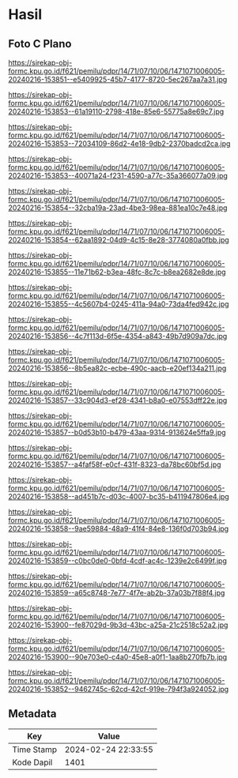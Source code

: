# Hasil

## Foto C Plano

https://sirekap-obj-formc.kpu.go.id/f621/pemilu/pdpr/14/71/07/10/06/1471071006005-20240216-153851--e5409925-45b7-4177-8720-5ec267aa7a31.jpg

https://sirekap-obj-formc.kpu.go.id/f621/pemilu/pdpr/14/71/07/10/06/1471071006005-20240216-153853--61a19110-2798-418e-85e6-55775a8e69c7.jpg

https://sirekap-obj-formc.kpu.go.id/f621/pemilu/pdpr/14/71/07/10/06/1471071006005-20240216-153853--72034109-86d2-4e18-9db2-2370badcd2ca.jpg

https://sirekap-obj-formc.kpu.go.id/f621/pemilu/pdpr/14/71/07/10/06/1471071006005-20240216-153853--40071a24-f231-4590-a77c-35a366077a09.jpg

https://sirekap-obj-formc.kpu.go.id/f621/pemilu/pdpr/14/71/07/10/06/1471071006005-20240216-153854--32cba19a-23ad-4be3-98ea-881ea10c7e48.jpg

https://sirekap-obj-formc.kpu.go.id/f621/pemilu/pdpr/14/71/07/10/06/1471071006005-20240216-153854--62aa1892-04d9-4c15-8e28-3774080a0fbb.jpg

https://sirekap-obj-formc.kpu.go.id/f621/pemilu/pdpr/14/71/07/10/06/1471071006005-20240216-153855--11e71b62-b3ea-48fc-8c7c-b8ea2682e8de.jpg

https://sirekap-obj-formc.kpu.go.id/f621/pemilu/pdpr/14/71/07/10/06/1471071006005-20240216-153855--4c5607b4-0245-411a-94a0-73da4fed942c.jpg

https://sirekap-obj-formc.kpu.go.id/f621/pemilu/pdpr/14/71/07/10/06/1471071006005-20240216-153856--4c7f113d-6f5e-4354-a843-49b7d909a7dc.jpg

https://sirekap-obj-formc.kpu.go.id/f621/pemilu/pdpr/14/71/07/10/06/1471071006005-20240216-153856--8b5ea82c-ecbe-490c-aacb-e20ef134a211.jpg

https://sirekap-obj-formc.kpu.go.id/f621/pemilu/pdpr/14/71/07/10/06/1471071006005-20240216-153857--33c904d3-ef28-4341-b8a0-e07553dff22e.jpg

https://sirekap-obj-formc.kpu.go.id/f621/pemilu/pdpr/14/71/07/10/06/1471071006005-20240216-153857--b0d53b10-b479-43aa-9314-913624e5ffa9.jpg

https://sirekap-obj-formc.kpu.go.id/f621/pemilu/pdpr/14/71/07/10/06/1471071006005-20240216-153857--a4faf58f-e0cf-431f-8323-da78bc60bf5d.jpg

https://sirekap-obj-formc.kpu.go.id/f621/pemilu/pdpr/14/71/07/10/06/1471071006005-20240216-153858--ad451b7c-d03c-4007-bc35-b411947806e4.jpg

https://sirekap-obj-formc.kpu.go.id/f621/pemilu/pdpr/14/71/07/10/06/1471071006005-20240216-153858--9ae59884-48a9-41f4-84e8-136f0d703b94.jpg

https://sirekap-obj-formc.kpu.go.id/f621/pemilu/pdpr/14/71/07/10/06/1471071006005-20240216-153859--c0bc0de0-0bfd-4cdf-ac4c-1239e2c6499f.jpg

https://sirekap-obj-formc.kpu.go.id/f621/pemilu/pdpr/14/71/07/10/06/1471071006005-20240216-153859--a65c8748-7e77-4f7e-ab2b-37a03b7f88f4.jpg

https://sirekap-obj-formc.kpu.go.id/f621/pemilu/pdpr/14/71/07/10/06/1471071006005-20240216-153900--fe87029d-9b3d-43bc-a25a-21c2518c52a2.jpg

https://sirekap-obj-formc.kpu.go.id/f621/pemilu/pdpr/14/71/07/10/06/1471071006005-20240216-153900--90e703e0-c4a0-45e8-a0f1-1aa8b270fb7b.jpg

https://sirekap-obj-formc.kpu.go.id/f621/pemilu/pdpr/14/71/07/10/06/1471071006005-20240216-153852--9462745c-62cd-42cf-919e-794f3a924052.jpg


## Metadata

| Key        | Value               |
| ---------- | ------------------- |
| Time Stamp | 2024-02-24 22:33:55 |
| Kode Dapil | 1401                |



